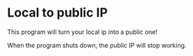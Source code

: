 # Local to public IP
This program will turn your local ip into a public one!

When the program shuts down, the public IP will stop working.
